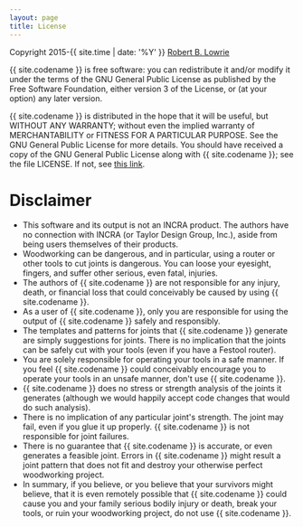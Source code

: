 ```yaml
---
layout: page
title: License
---
```


Copyright 2015-{{ site.time | date: '%Y' }} [Robert B. Lowrie](https://github.com/lowrie)

{{ site.codename }} is free software: you can redistribute it and/or modify it under
the terms of the GNU General Public License as published by the Free Software
Foundation, either version 3 of the License, or (at your option) any later
version.

{{ site.codename }} is distributed in the hope that it will be useful, but WITHOUT
ANY WARRANTY; without even the implied warranty of MERCHANTABILITY or
FITNESS FOR A PARTICULAR PURPOSE.  See the GNU General Public License for
more details. You should have received a copy of the GNU General Public
License along with {{ site.codename }}; see the file LICENSE. If not, see 
[this link](http://www.gnu.org/licenses/).

Disclaimer
==========

* This software and its output is not an INCRA product.  The authors have no
connection with INCRA (or Taylor Design Group, Inc.), aside from being users
themselves of their products.
* Woodworking can be dangerous, and in particular, using a router or other tools
to cut joints is dangerous.  You can loose your eyesight, fingers, and suffer
other serious, even fatal, injuries.
* The authors of {{ site.codename }} are not responsible for any injury,
death, or financial loss that could conceivably be caused by using
{{ site.codename }}.
* As a user of {{ site.codename }}, only you are responsible for using the
output of {{ site.codename }} safely and responsibly.
* The templates and patterns for joints that {{ site.codename }}  generate are
simply suggestions for joints.  There is no implication that the joints can be
safely cut with your tools (even if you have a Festool router).
* You are solely responsible for operating your tools in a safe manner.  If
you feel {{ site.codename }} could conceivably encourage you to operate your tools in
an unsafe manner, don\'t use {{ site.codename }}.
* {{ site.codename }} does no stress or strength
analysis of the joints it generates (although we would happily accept code
changes that would do such analysis).
* There is no implication of any
particular joint\'s strength.  The joint may fail, even if you glue it up
properly. {{ site.codename }} is not responsible for joint failures.
* There is no guarantee that {{ site.codename }} is accurate, or even generates a
feasible joint.  Errors in {{ site.codename }} might result a joint pattern that does
not fit and destroy your otherwise perfect woodworking project.
* In summary, if you believe, or you believe that your survivors might believe,
that it is even remotely possible that {{ site.codename }} could cause you and your
family serious bodily injury or death, break your tools, or ruin your
woodworking project, do not use {{ site.codename }}.
